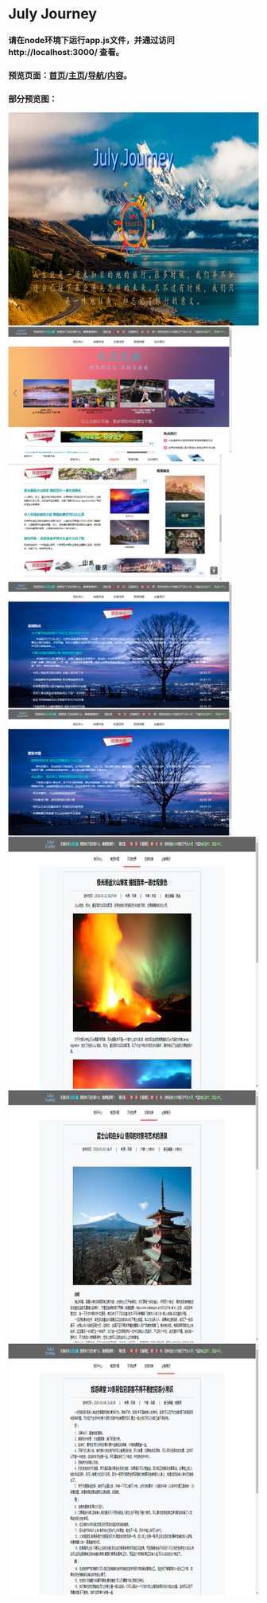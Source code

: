 # July Journey<br>
### 请在node环境下运行app.js文件，并通过访问 http://localhost:3000/ 查看。<br>
### 预览页面：[首页](https://everend.github.io/Dust/preview/index-preview.html)/[主页](http://htmlpreview.github.io/?https://everend.github.io/Dust/preview/main-preview.html)/[导航](http://htmlpreview.github.io/?https://everend.github.io/Dust/preview/nav-preview.html)/[内容](http://htmlpreview.github.io/?https://everend.github.io/Dust/preview/content-preview.html)。<br>
### 部分预览图：<br>
<img src="./preview/index.png" width = "900" height = "428">
<img src="./preview/main1.png" width = "450" height = "253"><img src="./preview/main2.png" width = "430" height = "253">
<img src="./preview/nav1.png" width = "450" height = "253"><img src="./preview/nav2.png" width = "450" height = "253">
<img src="./preview/content1.png" width = "900" height = "506"><img src="./preview/content2.png" width = "900" height = "506"><img src="./preview/content3.png" width = "900" height = "506">
